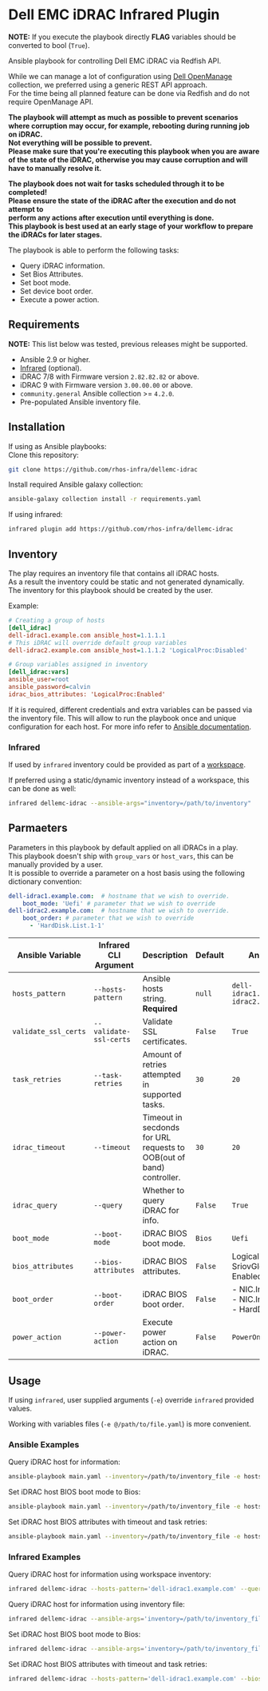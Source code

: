 # Dell EMC iDRAC Infrared Plugin

**NOTE:** If you execute the playbook directly
**FLAG** variables should be converted to bool (`True`).

Ansible playbook for controlling Dell EMC iDRAC via Redfish API.

While we can manage a lot of configuration using [Dell OpenManage](https://galaxy.ansible.com/dellemc/openmanage)
collection, we preferred using a generic REST API approach.  
For the time being all planned feature can be done via Redfish and do not require
OpenManage API.

**The playbook will attempt as much as possible to prevent scenarios where
corruption may occur, for example, rebooting during running job on iDRAC.  
Not everything will be possible to prevent.  
Please make sure that you're executing this playbook when you are aware
of the state of the iDRAC, otherwise you may cause corruption and will
have to manually resolve it.**

**The playbook does not wait for tasks scheduled through it to be completed!  
Please ensure the state of the iDRAC after the execution and do not attempt to  
perform any actions after execution until everything is done.  
This playbook is best used at an early stage of your workflow to prepare the
iDRACs for later stages.**

The playbook is able to perform the following tasks:

- Query iDRAC information.
- Set Bios Attributes.
- Set boot mode.
- Set device boot order.
- Execute a power action.

## Requirements

**NOTE:** This list below was tested, previous releases might be supported.

- Ansible 2.9 or higher.
- [Infrared](https://github.com/redhat-openstack/infrared) (optional).
- iDRAC 7/8 with Firmware version `2.82.82.82` or above.
- iDRAC 9 with Firmware version `3.00.00.00` or above.
- `community.general` Ansible collection >= `4.2.0`.
- Pre-populated Ansible inventory file.

## Installation

If using as Ansible playbooks:  
Clone this repository:

```bash
git clone https://github.com/rhos-infra/dellemc-idrac
```

Install required Ansible galaxy collection:

```bash
ansible-galaxy collection install -r requirements.yaml
```

If using infrared:  

```bash
infrared plugin add https://github.com/rhos-infra/dellemc-idrac
```

## Inventory

The play requires an inventory file that contains all iDRAC hosts.  
As a result the inventory could be static and not generated dynamically.  
The inventory for this playbook should be created by the user.

Example:

```ini
# Creating a group of hosts
[dell_idrac]
dell-idrac1.example.com ansible_host=1.1.1.1
# This iDRAC will override default group variables
dell-idrac2.example.com ansible_host=1.1.1.2 'LogicalProc:Disabled'

# Group variables assigned in inventory
[dell_idrac:vars]
ansible_user=root
ansible_password=calvin
idrac_bios_attributes: 'LogicalProc:Enabled'
```

If it is required, different credentials and extra variables can be passed via
the inventory file. This will allow to run the playbook once and unique configuration
for each host. For more info refer to [Ansible documentation](https://docs.ansible.com/ansible/latest/network/getting_started/first_inventory.html#basic-inventory).

### Infrared

If used by `infrared` inventory could be provided as part of a [workspace](https://galaxy.ansible.com/dellemc/openmanage).

If preferred using a static/dynamic inventory instead of a workspace, this can
be done as well:

```bash
infrared dellemc-idrac --ansible-args="inventory=/path/to/inventory"
```

## Parmaeters

Parameters in this playbook by default applied on all iDRACs in a play.  
This playbook doesn't ship with `group_vars` or `host_vars`, this can be
manually provided by a user.  
It is possible to override a parameter on a host basis using
the following dictionary convention:

```yaml
dell-idrac1.example.com:  # hostname that we wish to override.
    boot_mode: 'Uefi' # parameter that we wish to override
dell-idrac2.example.com:  # hostname that we wish to override.
    boot_order: # parameter that we wish to override
      - 'HardDisk.List.1-1'
```

| Ansible Variable        | Infrared CLI Argument  | Description                                                          | Default | Ansible Example                                                         | Infrared Example                                                             |
|-------------------------|------------------------|----------------------------------------------------------------------|---------|-------------------------------------------------------------------------|------------------------------------------------------------------------------|
| `hosts_pattern` | `--hosts-pattern`    | Ansible hosts string.<br>**Required**                                | `null`  | `dell-idrac1.example.com,dell-idrac2.example.com`                       | `--hosts-pattern 'dell-idrac1.example.com,dell-idrac2.example.com'`        |
| `validate_ssl_certs`        | `--validate-ssl-certs` | Validate SSL certificates.                                           | `False` | `True`                                                                  | `--validate-ssl-certs`                                                       |
| `task_retries`          | `--task-retries`       | Amount of retries attempted in supported tasks.                      | `30`    | `20`                                                                    | `--task-retries 20`                                                          |
| `idrac_timeout`         | `--timeout`            | Timeout in secdonds for URL requests to OOB(out of band) controller. | `30`    | `20`                                                                    | `--timeout 20`                                                               |
| `idrac_query`           | `--query`              | Whether to query iDRAC for info.                                     | `False` | `True`                                                                  | `--query`                                                                    |
| `boot_mode`             | `--boot-mode`          | iDRAC BIOS boot mode.                                                | `Bios`  | `Uefi`                                                                  | `--boot-mode 'Uefi'`                                                         |
| `bios_attributes`       | `--bios-attributes`    | iDRAC BIOS attributes.                                               | `False` | LogicalProc: Enabled<br>SriovGlobalEnable: Enabled'                     | `--bios-attributes LogicalProc:Enabled,Test:Enabled`                         |
| `boot_order`            | `--boot-order`         | iDRAC BIOS boot order.                                               | `False` | - NIC.Integrated.1-3-1<br>- NIC.Integrated.1-1-1<br>- HardDisk.List.1-1 | `--boot-order 'NIC.Integrated.1-3-1,NIC.Integrated.1-1-1,HardDisk.List.1-1'` |
| `power_action`          | `--power-action`       | Execute power action on iDRAC.                                       | `False` | `PowerOn`                                                               | `--power-action 'PowerOn'`                                                   |                                                   |                                           |

## Usage

If using `infrared`, user supplied arguments (`-e`) override `infrared` provided
values.

Working with variables files (`-e @/path/to/file.yaml`) is more convenient.

### Ansible Examples

Query iDRAC host for information:

```bash
ansible-playbook main.yaml --inventory=/path/to/inventory_file -e hosts_pattern='dell-idrac1.example.com' -e idrac_query=True
```

Set iDRAC host BIOS boot mode to Bios:

```bash
ansible-playbook main.yaml --inventory=/path/to/inventory_file -e hosts_pattern='dell-idrac1.example.com' -e boot_mode='Bios'
```

Set iDRAC host BIOS attributes with timeout and task retries:

```bash
ansible-playbook main.yaml --inventory=/path/to/inventory_file -e hosts_pattern='dell-idrac1.example.com' -e bios_attributes='{"LogicalProc":Enabled,"Test":Enabled}' -e task_retries=20 -e idrac_timeout=20
```

### Infrared Examples

Query iDRAC host for information using workspace inventory:

```bash
infrared dellemc-idrac --hosts-pattern='dell-idrac1.example.com' --query
```

Query iDRAC host for information using inventory file:

```bash
infrared dellemc-idrac --ansible-args='inventory=/path/to/inventory_file' --hosts-pattern='dell-idrac1.example.com' --query
```

Set iDRAC host BIOS boot mode to Bios:

```bash
infrared dellemc-idrac --ansible-args='inventory=/path/to/inventory_file' --hosts-pattern='dell-idrac1.example.com' --boot-mode=Bios
```

Set iDRAC host BIOS attributes with timeout and task retries:

```bash
infrared dellemc-idrac --hosts-pattern='dell-idrac1.example.com' --bios-attributes='LogicalProc:Enabled,Test:Enabled' --task-retries=20 --timeout=20
```
